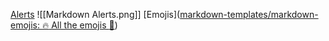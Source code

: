 [Alerts](https://docs.github.com/en/get-started/writing-on-github/getting-started-with-writing-and-formatting-on-github/basic-writing-and-formatting-syntax#alerts)
![[Markdown Alerts.png]]
[Emojis]([markdown-templates/markdown-emojis: :fire: All the emojis :tada:](https://github.com/markdown-templates/markdown-emojis))
